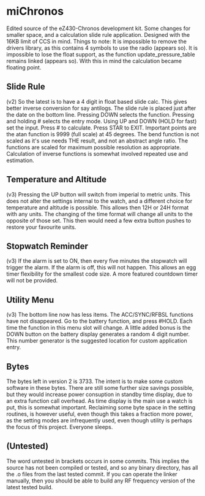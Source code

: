 miChronos
=========
Edited source of the eZ430-Chronos development kit. Some changes for smaller space, and a calculation slide rule application. Designed with the 16KB limit of CCS in mind. Things to note:
It is impossible to remove the drivers library, as this contains 4 symbols to use the radio (appears so).
It is impossible to lose the float support, as the function update_pressure_table remains linked (appears so).
With this in mind the calculation became floating point.

Slide Rule
----------
(v2) So the latest is to have a 4 digit in float based slide calc. This gives better inverse conversion for say antilogs.
The slide rule is placed just after the date on the bottom line. Pressing DOWN selects the function. Pressing and holding # selects the entry mode. Using UP and DOWN (HOLD for fast) set the input. Press # to calculate. Press STAR to EXIT.
Important points are the atan function is 9999 (full scale) at 45 degrees. The bend function is not scaled as it's use needs THE result, and not an abstract angle ratio. The functions are scaled for maximum possible resolution as appropriate. Calculation of inverse functions is somewhat involved repeated use and estimation.

Temperature and Altitude
------------------------
(v3) Pressing the UP button will switch from imperial to metric units. This does not alter the settings internal to the watch, and a different choice for temperature and altitude is possible. This allows then 12H or 24H format with any units. The changing of the time format will change all units to the opposite of those set. This then would need a few extra button pushes to restore your favourite units.

Stopwatch Reminder
------------------
(v3) If the alarm is set to ON, then every five minutes the stopwatch will trigger the alarm. If the alarm is off, this will not happen. This allows an egg timer flexibility for the smallest code size. A more featured countdown timer will not be provided.

Utility Menu
------------
(v3) The bottom line now has less items. The ACC/SYNC/RFBSL functions have not disappeared. Go to the battery function, and press #HOLD. Each time the function in this menu slot will change. A little added bonus is the DOWN button on the battery display generates a random 4 digit number. This number generator is the suggested location for custom application entry.

Bytes
-----
The bytes left in version 2 is 3733. The intent is to make some custom software in these bytes. There are still some further size savings possible, but they would increase power consuption in standby time display, due to an extra function call overhead. As time display is the main use a watch is put, this is somewhat important. Reclaiming some byte space in the setting routines, is however useful, even though this takes a fraction more power, as the setting modes are infrequently used, even though utility is perhaps the focus of this project. Everyone sleeps.

(Untested)
----------
The word untested in brackets occurs in some commits. This implies the source has not been compiled or tested, and so any binary directory, has all the .o files from the last tested commit. If you can operate the linker manually, then you should be able to build any RF frequency version of the latest tested build.
